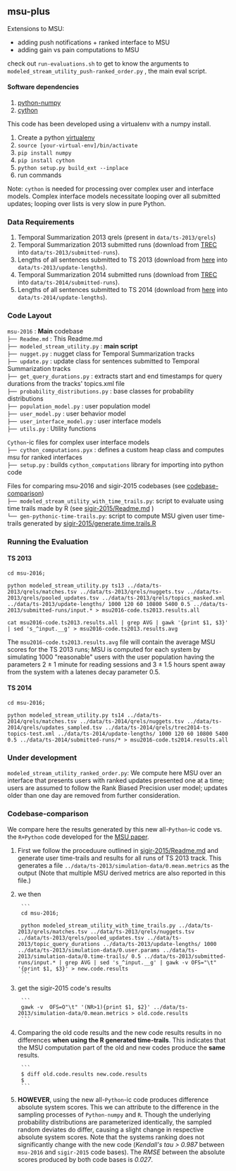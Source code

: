 
## msu-plus

Extensions to MSU:

- adding push notifications + ranked interface to MSU 
- adding gain vs pain computations to MSU

check out ```run-evaluations.sh``` to get to know the arguments to ```modeled_stream_utility_push-ranked_order.py``` , the main eval script.


#### Software dependencies
1. [python-numpy](http://www.numpy.org/)
2. [cython](http://cython.org)

This code has been developed using a virtualenv with a numpy install.

1. Create a python [virtualenv](https://virtualenv.pypa.io/en/latest/)
2. ```source [your-virtual-env]/bin/activate```
3. ```pip install numpy```
4. ```pip install cython```
5. ```python setup.py build_ext --inplace```
6. run commands

Note: ```cython``` is needed for processing over complex user and interface models. 
Complex interface models necessitate looping over all submitted updates; looping over lists is very slow in pure Python.

### Data Requirements

1. Temporal Summarization 2013 qrels (present in ```data/ts-2013/qrels```)
2. Temporal Summarization 2013 submitted runs (download from [TREC](http://trec.nist.gov) into ```data/ts-2013/submitted-runs```).
3. Lengths of all sentences submitted to TS 2013 (download from [here](https://cs.uwaterloo.ca/~gbaruah/ts-2013-update-lengths.html) into ```data/ts-2013/update-lengths```).
2. Temporal Summarization 2014 submitted runs (download from [TREC](http://trec.nist.gov) into ```data/ts-2014/submitted-runs```).
3. Lengths of all sentences submitted to TS 2014 (download from [here](https://cs.uwaterloo.ca/~gbaruah/ts-2014-update-lengths.html) into ```data/ts-2014/update-lengths```).

### Code Layout

```msu-2016``` : **Main** codebase <br>
```├── Readme.md``` : This Readme.md <br>
```├── modeled_stream_utility.py``` : **main script** <br>
```├── nugget.py``` : nugget class for Temporal Summarization tracks <br>
```├── update.py``` : update class for sentences submitted to Temporal Summarization tracks <br>
```├── get_query_durations.py``` : extracts start and end timestamps for query durations from the tracks' topics.xml file <br>
```├── probability_distributions.py``` : base classes for probability distributions <br>
```├── population_model.py``` : user population model <br>
```├── user_model.py``` : user behavior model <br>
```├── user_interface_model.py``` : user interface models <br>
```├── utils.py``` : Utility functions  <br>

```Cython```-ic files for complex user interface models <br>
```├── cython_computations.pyx``` : defines a custom heap class and computes msu for ranked interfaces  <br>
```├── setup.py``` : builds ```cython_computations``` library for importing into python code  <br>

Files for comparing msu-2016 and sigir-2015 codebases (see [codebase-comparison](#Codebase-comparison))  <br>
```├── modeled_stream_utility_with_time_trails.py```: script to evaluate using time trails made by R (see [sigir-2015/Readme.md](../sigir-2015/Readme.md) ) <br>
```└── gen-pythonic-time-trails.py```: script to compute MSU given user time-trails generated by [sigir-2015/generate.time.trails.R](../sigir-2015/generate.time.trails.R)  <br>


### Running the Evaluation

#### TS 2013

```
cd msu-2016;

python modeled_stream_utility.py ts13 ../data/ts-2013/qrels/matches.tsv ../data/ts-2013/qrels/nuggets.tsv ../data/ts-2013/qrels/pooled_updates.tsv ../data/ts-2013/qrels/topics_masked.xml ../data/ts-2013/update-lengths/ 1000 120 60 10800 5400 0.5 ../data/ts-2013/submitted-runs/input.* > msu2016-code.ts2013.results.all

cat msu2016-code.ts2013.results.all | grep AVG | gawk '{print $1, $3}' | sed 's_^input.__g' > msu2016-code.ts2013.results.avg
```

The ```msu2016-code.ts2013.results.avg``` file will contain the average MSU scores for the TS 2013 runs; MSU is computed for each system by simulating 1000 "reasonable" users with the user population having the parameters 2 ± 1 minute for reading sessions and 3 ± 1.5 hours spent away from the system with a latenes decay parameter 0.5. 

#### TS 2014

```
cd msu-2016;

python modeled_stream_utility.py ts14 ../data/ts-2014/qrels/matches.tsv ../data/ts-2014/qrels/nuggets.tsv ../data/ts-2014/qrels/updates_sampled.tsv ../data/ts-2014/qrels/trec2014-ts-topics-test.xml ../data/ts-2014/update-lengths/ 1000 120 60 10800 5400 0.5 ../data/ts-2014/submitted-runs/* > msu2016-code.ts2014.results.all
```

### Under development
```modeled_stream_utility_ranked_order.py```: We compute here MSU over an interface that presents users with ranked updates presented one at a time; users are assumed to follow the Rank Biased Precision user model; updates older than one day are removed from further consideration.

### Codebase-comparison
We compare here the results generated by this new all-```Python```-ic code vs. the ```R+Python``` code developed for the [MSU paper](https://cs.uwaterloo.ca/~gbaruah/baruah-et-al-sigir-2015.pdf).

1. First we follow the proceduure outlined in [sigir-2015/Readme.md](../sigir-2015/Readme.md) and generate user time-trails and results for all runs of TS 2013 track. This generates a file ```../data/ts-2013/simulation-data/0.mean.metrics``` as the output (Note that multiple MSU derived metrics are also reported in this file.)

2. we then 

        ``` 
        cd msu-2016;

        python modeled_stream_utility_with_time_trails.py ../data/ts-2013/qrels/matches.tsv ../data/ts-2013/qrels/nuggets.tsv ../data/ts-2013/qrels/pooled_updates.tsv ../data/ts-2013/topic_query_durations ../data/ts-2013/update-lengths/ 1000 ../data/ts-2013/simulation-data/0.user.params ../data/ts-2013/simulation-data/0.time-trails/ 0.5 ../data/ts-2013/submitted-runs/input.* | grep AVG | sed 's_^input.__g' | gawk -v OFS="\t" '{print $1, $3}' > new.code.results 
        ```

3. get the sigir-2015 code's results

        ```
        gawk -v  OFS=O"\t" '(NR>1){print $1, $2}' ../data/ts-2013/simulation-data/0.mean.metrics > old.code.results
        ```

4. Comparing the old code results and the new code results results in no differences **when using the R generated time-trails**. This indicates that the MSU computation part of the old and new codes produce the **same** results.

        ```
        $ diff old.code.results new.code.results
        $  
        ```

5. **HOWEVER**, using the new all-```Python```-ic code produces difference absolute system scores. This we can attribute to the difference in the sampling processes of ```Python-numpy``` and ```R```. Though the underlying probability distributions are parameterized identically, the sampled random deviates do differ, causing a slight change in respective absolute system scores. Note that the systems ranking does not significantly change with the new code (*Kendall's tau > 0.987* between ```msu-2016``` and ```sigir-2015``` code bases). The *RMSE* between the absolute scores produced by both code bases is *0.027*.
